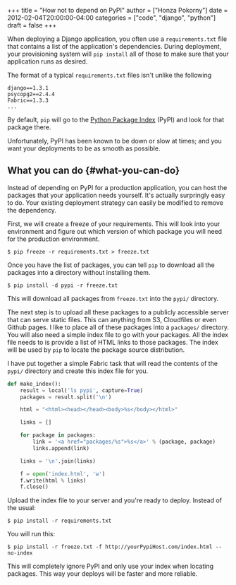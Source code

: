+++
title = "How not to depend on PyPI"
author = ["Honza Pokorny"]
date = 2012-02-04T20:00:00-04:00
categories = ["code", "django", "python"]
draft = false
+++

When deploying a Django application, you often use a `requirements.txt` file
that contains a list of the application's dependencies. During deployment, your
provisioning system will `pip install` all of those to make sure that your
application runs as desired.

The format of a typical `requirements.txt` files isn't unlike the following

```nil
django==1.3.1
psycopg2==2.4.4
Fabric==1.3.3
...
```

By default, `pip` will go to the [Python Package Index](http://pypi.python.org) (PyPI) and look for
that package there.

Unfortunately, PyPI has been known to be down or slow at times; and you want
your deployments to be as smooth as possible.


## What you can do {#what-you-can-do}

Instead of depending on PyPI for a production application, you can host the
packages that your application needs yourself. It's actually surpringly easy to
do. Your existing deployment strategy can easily be modified to remove the
dependency.

First, we will create a freeze of your requirements. This will look into your
environment and figure out which version of which package you will need for the
production environment.

```nil
$ pip freeze -r requirements.txt > freeze.txt
```

Once you have the list of packages, you can tell `pip` to download all the
packages into a directory without installing them.

```nil
$ pip install -d pypi -r freeze.txt
```

This will download all packages from `freeze.txt` into the `pypi/`
directory.

The next step is to upload all these packages to a publicly accessible server
that can serve static files. This can anything from S3, Cloudfiles or even
Github pages. I like to place all of these packages into a `packages/`
directory. You will also need a simple index file to go with your packages. All
the index file needs to is provide a list of HTML links to those packages. The
index will be used by `pip` to locate the package source distribution.

I have put together a simple Fabric task that will read the contents of the
`pypi/` directory and create this index file for you.

```python
def make_index():
    result = local('ls pypi', capture=True)
    packages = result.split('\n')

    html = "<html><head></head><body>%s</body></html>"

    links = []

    for package in packages:
        link = '<a href="packages/%s">%s</a>' % (package, package)
        links.append(link)

    links = '\n'.join(links)

    f = open('index.html', 'w')
    f.write(html % links)
    f.close()
```

Upload the index file to your server and you're ready to deploy. Instead of the
usual:

```nil
$ pip install -r requirements.txt
```

You will run this:

```nil
$ pip install -r freeze.txt -f http://yourPypiHost.com/index.html --no-index
```

This will completely ignore PyPI and only use your index when locating
packages. This way your deploys will be faster and more reliable.
